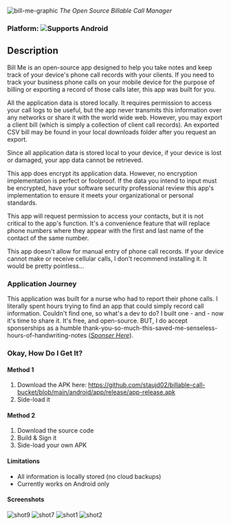 ![bill-me-graphic](https://user-images.githubusercontent.com/20073760/161642146-43aa982e-d43f-4459-9c09-a02e303eab65.png)
*The Open Source Billable Call Manager*

### Platform: <img alt="Supports Android" longdesc="Supports Android" src="https://img.shields.io/badge/Android-4630EB.svg?style=flat-square&logo=ANDROID&labelColor=A4C639&logoColor=fff" /> 

## Description
Bill Me is an open-source app designed to help you take notes and keep track of your device's phone call records with your clients. If you need to track your business phone calls on your mobile device for the purpose of billing or exporting a record of those calls later, this app was built for you.

All the application data is stored locally. It requires permission to access your call logs to be useful, but the app never transmits this information over any networks or share it with the world wide web. However, you may export a client bill (which is simply a collection of client call records). An exported CSV bill may be found in your local downloads folder after you request an export.

Since all application data is stored local to your device, if your device is lost or damaged, your app data cannot be retrieved.

This app does encrypt its application data. However, no encryption implementation is perfect or foolproof. If the data you intend to input must be encrypted, have your software security professional review this app's implementation to ensure it meets your organizational or personal standards.

This app will request permission to access your contacts, but it is not critical to the app's function. It's a convenience feature that will replace phone numbers where they appear with the first and last name of the contact of the same number.

This app doesn't allow for manual entry of phone call records. If your device cannot make or receive cellular calls, I don't recommend installing it. It would be pretty pointless...

### Application Journey
This application was built for a nurse who had to report their phone calls. I literally spent hours trying to find an app that could simply record call information. Couldn't find one, so what's a dev to do? I built one - and - now it's time to share it. It's free, and open-source. BUT, I do accept sponserships as a humble thank-you-so-much-this-saved-me-senseless-hours-of-handwriting-notes ([_Sponser Here_](https://github.com/sponsors/staujd02)).

### Okay, How Do I Get It?

#### Method 1
1. Download the APK here: https://github.com/staujd02/billable-call-bucket/blob/main/android/app/release/app-release.apk
2. Side-load it

#### Method 2
1. Download the source code
2. Build & Sign it
4. Side-load your own APK

#### Limitations
- All information is locally stored (no cloud backups)
- Currently works on Android only

#### Screenshots
![shot9](https://user-images.githubusercontent.com/20073760/161645992-7da7e278-5c71-46da-bfdf-f935b2c31761.png)
![shot7](https://user-images.githubusercontent.com/20073760/161646127-fd2262d7-e419-4385-aaef-1b960ce04880.png)
![shot1](https://user-images.githubusercontent.com/20073760/161645946-72ae2230-6956-4a22-b612-03163b911610.jpg)
![shot2](https://user-images.githubusercontent.com/20073760/161645965-3359e388-d5ca-4e83-83ac-2c54a14c128f.jpg)
